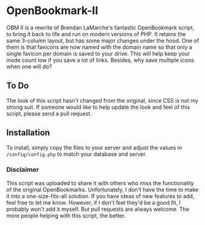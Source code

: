 # OpenBookmark-II
OBM II is a rewrite of Brendan LaMarche's fantastic OpenBookmark script, to bring it back to life and run on modern versions of PHP.  It retains the same 3-column layout, but has some major changes under the hood.  One of them is that favicons are now named with the domain name so that only a single favicon per domain is saved to your drive.  This will help keep your inode count low if you save a lot of links.  Besides, why save multiple icons when one will do?

## To Do
The look of this script hasn't changed from the original, since CSS is not my strong suit.  If someone would like to help update the look and feel of this script, please send a pull request.

## Installation
To install, simply copy the files to your server and adjust the values in `/config/config.php` to match your database and server.

### Disclaimer
This script was uploaded to share it with others who miss the functionality of the original OpenBookmarks.  Unfortunately, I don't have the time to make it into a one-size-fits-all solution.  If you have ideas of new features to add, feel free to let me know.  However, if I don't feel they'd be a good fit, I probably won't add it myself.  But pull requests are always welcome.  The more people helping with this script, the better.
